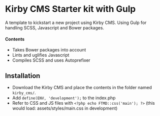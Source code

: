 # Kirby CMS Starter kit with Gulp
A template to kickstart a new project using Kirby CMS.
Using Gulp for handling SCSS, Javascript and Bower packages.

#### Contents
- Takes Bower packages into account
- Lints and uglifies Javascript
- Compiles SCSS and uses Autoprefixer

## Installation
- Download the Kirby CMS and place the contents in the folder named `kirby_cms/`.
- Add `define(ENV, 'development');` to the index.php
- Refer to CSS and JS files with `<?php echo FTMD::css('main'); ?>` (this would load: assets/styles/main.css in development)
